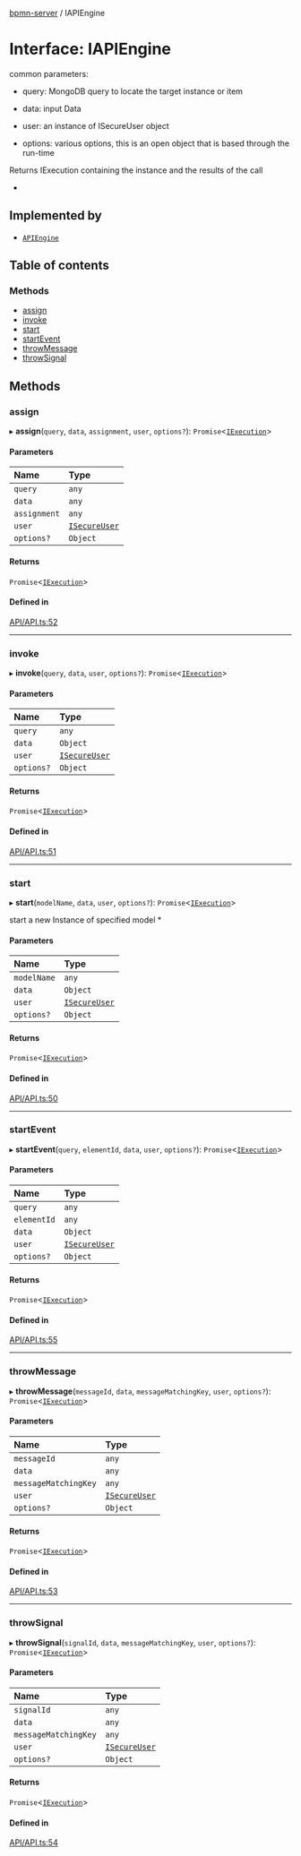 [bpmn-server](../README.md) / IAPIEngine

# Interface: IAPIEngine

common parameters:

- query:      MongoDB query to locate the target instance or item

- data:       input Data 

- user:       an instance of ISecureUser object 

- options:    various options, this is an open object that is based through the run-time

Returns IExecution
containing the instance and the results of the call

*

## Implemented by

- [`APIEngine`](../classes/APIEngine.md)

## Table of contents

### Methods

- [assign](IAPIEngine.md#assign)
- [invoke](IAPIEngine.md#invoke)
- [start](IAPIEngine.md#start)
- [startEvent](IAPIEngine.md#startevent)
- [throwMessage](IAPIEngine.md#throwmessage)
- [throwSignal](IAPIEngine.md#throwsignal)

## Methods

### assign

▸ **assign**(`query`, `data`, `assignment`, `user`, `options?`): `Promise`\<[`IExecution`](IExecution.md)\>

#### Parameters

| Name | Type |
| :------ | :------ |
| `query` | `any` |
| `data` | `any` |
| `assignment` | `any` |
| `user` | [`ISecureUser`](ISecureUser.md) |
| `options?` | `Object` |

#### Returns

`Promise`\<[`IExecution`](IExecution.md)\>

#### Defined in

[API/API.ts:52](https://bitbucket.org/ralphhanna/bpmn-server/src/2ac50a51/WebApp/bpmnServer/src/API/API.ts#lines-52)

___

### invoke

▸ **invoke**(`query`, `data`, `user`, `options?`): `Promise`\<[`IExecution`](IExecution.md)\>

#### Parameters

| Name | Type |
| :------ | :------ |
| `query` | `any` |
| `data` | `Object` |
| `user` | [`ISecureUser`](ISecureUser.md) |
| `options?` | `Object` |

#### Returns

`Promise`\<[`IExecution`](IExecution.md)\>

#### Defined in

[API/API.ts:51](https://bitbucket.org/ralphhanna/bpmn-server/src/2ac50a51/WebApp/bpmnServer/src/API/API.ts#lines-51)

___

### start

▸ **start**(`modelName`, `data`, `user`, `options?`): `Promise`\<[`IExecution`](IExecution.md)\>

start a new Instance of specified model
*

#### Parameters

| Name | Type |
| :------ | :------ |
| `modelName` | `any` |
| `data` | `Object` |
| `user` | [`ISecureUser`](ISecureUser.md) |
| `options?` | `Object` |

#### Returns

`Promise`\<[`IExecution`](IExecution.md)\>

#### Defined in

[API/API.ts:50](https://bitbucket.org/ralphhanna/bpmn-server/src/2ac50a51/WebApp/bpmnServer/src/API/API.ts#lines-50)

___

### startEvent

▸ **startEvent**(`query`, `elementId`, `data`, `user`, `options?`): `Promise`\<[`IExecution`](IExecution.md)\>

#### Parameters

| Name | Type |
| :------ | :------ |
| `query` | `any` |
| `elementId` | `any` |
| `data` | `Object` |
| `user` | [`ISecureUser`](ISecureUser.md) |
| `options?` | `Object` |

#### Returns

`Promise`\<[`IExecution`](IExecution.md)\>

#### Defined in

[API/API.ts:55](https://bitbucket.org/ralphhanna/bpmn-server/src/2ac50a51/WebApp/bpmnServer/src/API/API.ts#lines-55)

___

### throwMessage

▸ **throwMessage**(`messageId`, `data`, `messageMatchingKey`, `user`, `options?`): `Promise`\<[`IExecution`](IExecution.md)\>

#### Parameters

| Name | Type |
| :------ | :------ |
| `messageId` | `any` |
| `data` | `any` |
| `messageMatchingKey` | `any` |
| `user` | [`ISecureUser`](ISecureUser.md) |
| `options?` | `Object` |

#### Returns

`Promise`\<[`IExecution`](IExecution.md)\>

#### Defined in

[API/API.ts:53](https://bitbucket.org/ralphhanna/bpmn-server/src/2ac50a51/WebApp/bpmnServer/src/API/API.ts#lines-53)

___

### throwSignal

▸ **throwSignal**(`signalId`, `data`, `messageMatchingKey`, `user`, `options?`): `Promise`\<[`IExecution`](IExecution.md)\>

#### Parameters

| Name | Type |
| :------ | :------ |
| `signalId` | `any` |
| `data` | `any` |
| `messageMatchingKey` | `any` |
| `user` | [`ISecureUser`](ISecureUser.md) |
| `options?` | `Object` |

#### Returns

`Promise`\<[`IExecution`](IExecution.md)\>

#### Defined in

[API/API.ts:54](https://bitbucket.org/ralphhanna/bpmn-server/src/2ac50a51/WebApp/bpmnServer/src/API/API.ts#lines-54)
